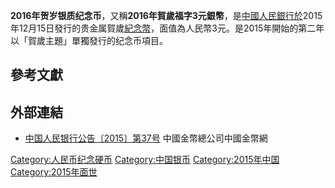 **2016年贺岁银质纪念币**，又稱**2016年賀歲福字3元銀幣**，是[中國人民銀行於](https://zh.wikipedia.org/wiki/中國人民銀行 "wikilink")2015年12月15日發行的贵金属賀歲[紀念幣](https://zh.wikipedia.org/wiki/紀念幣 "wikilink")，面值為人民幣3元。是2015年開始的第二年以「賀歲主題」單獨發行的纪念币項目。

## 參考文獻

## 外部連結

  - [中国人民银行公告〔2015〕第37号](http://www.chngc.net/zhuanti/2016/hs/fxgg.html) 中國金幣總公司中國金幣網

[Category:人民币纪念硬币](https://zh.wikipedia.org/wiki/Category:人民币纪念硬币 "wikilink") [Category:中国银币](https://zh.wikipedia.org/wiki/Category:中国银币 "wikilink") [Category:2015年中国](https://zh.wikipedia.org/wiki/Category:2015年中国 "wikilink") [Category:2015年面世](https://zh.wikipedia.org/wiki/Category:2015年面世 "wikilink")